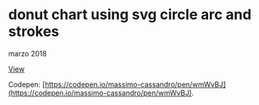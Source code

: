 # donut chart using svg circle arc and strokes

marzo 2018

[View](https://massimo-cassandro.github.io/area-test/2018-03-donut-chart-using-svg-circle-arc-and-strokes/index.html)

Codepen: [https://codepen.io/massimo-cassandro/pen/wmWvBJ](https://codepen.io/massimo-cassandro/pen/wmWvBJ).


